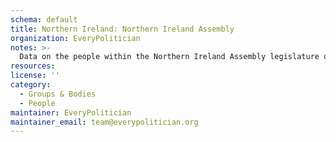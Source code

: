 ```yaml
---
schema: default
title: Northern Ireland: Northern Ireland Assembly
organization: EveryPolitician
notes: >-
  Data on the people within the Northern Ireland Assembly legislature of Northern Ireland.
resources:
license: ''
category:
  - Groups & Bodies
  - People
maintainer: EveryPolitician
maintainer_email: team@everypolitician.org
---
```

